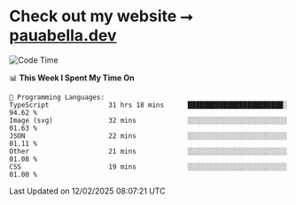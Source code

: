 # Check out my website ⭢ [pauabella.dev](https://pauabella.dev)

<!--START_SECTION:waka-->
![Code Time](http://img.shields.io/badge/Code%20Time-4%2C071%20hrs%2045%20mins-blue)

📊 **This Week I Spent My Time On** 

```text
💬 Programming Languages: 
TypeScript               31 hrs 18 mins      ████████████████████████░   94.62 % 
Image (svg)              32 mins             ░░░░░░░░░░░░░░░░░░░░░░░░░   01.63 % 
JSON                     22 mins             ░░░░░░░░░░░░░░░░░░░░░░░░░   01.11 % 
Other                    21 mins             ░░░░░░░░░░░░░░░░░░░░░░░░░   01.08 % 
CSS                      19 mins             ░░░░░░░░░░░░░░░░░░░░░░░░░   01.00 % 
```


 Last Updated on 12/02/2025 08:07:21 UTC
<!--END_SECTION:waka-->
